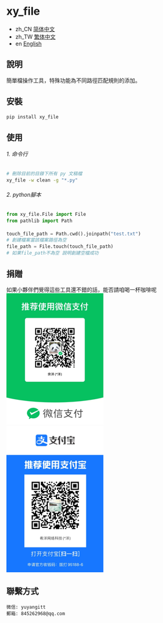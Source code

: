 # xy_file

- zh_CN [简体中文](README_zh_CN.md)
- zh_TW [繁体中文](README_zh_TW.md)
- en [English](README_en.md)


## 說明
簡單檔操作工具，特殊功能為不同路徑匹配規則的添加。


## 安裝

```bash
pip install xy_file
```

## 使用

###### 1. 命令行
```bash
# 刪除目前的目錄下所有 py 文稿檔
xy_file -w clean -g "*.py"

```

###### 2. python腳本

```python
from xy_file.File import File
from pathlib import Path

touch_file_path = Path.cwd().joinpath("test.txt")
# 創建檔案當該檔案路徑為空
file_path = File.touch(touch_file_path)
# 如果file_path不為空 說明創建空檔成功
```

## 捐贈

如果小夥伴們覺得這些工具還不錯的話，能否請咱喝一杯咖啡呢
<br />
![微信](WeChat.png)
![支付寶](Alipay.png)


## 聯繫方式



```
微信: yuyangitt
郵箱: 845262968@qq.com
```